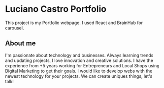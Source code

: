 # Luciano Castro Portfolio 

This project is my Portfolio webpage.
I used React and BrainHub for carousel.

## About me

I'm passionate about technology and businesses. Always learning trends and updating projects, I love innovation and creative solutions.
I have the experience from +5 years working for Entrepreneurs and Local Shops using Digital Marketing to get their goals.
I would like to develop webs with the newest technology for your projects. We can create uniques things, let's talk!
